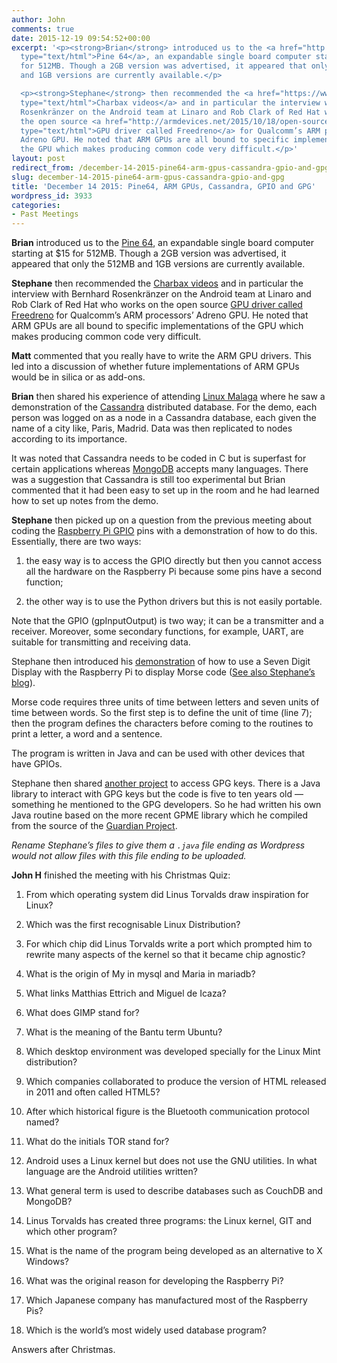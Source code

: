 ```yaml
---
author: John
comments: true
date: 2015-12-19 09:54:52+00:00
excerpt: '<p><strong>Brian</strong> introduced us to the <a href="http://pine64.com/"
  type="text/html">Pine 64</a>, an expandable single board computer starting at $15
  for 512MB. Though a 2GB version was advertised, it appeared that only the 512MB
  and 1GB versions are currently available.</p>

  <p><strong>Stephane</strong> then recommended the <a href="https://www.youtube.com/user/Charbax"
  type="text/html">Charbax videos</a> and in particular the interview with Bernhard
  Rosenkränzer on the Android team at Linaro and Rob Clark of Red Hat who works on
  the open source <a href="http://armdevices.net/2015/10/18/open-source-gpu-driver-freedreno/"
  type="text/html">GPU driver called Freedreno</a> for Qualcomm’s ARM processors’
  Adreno GPU. He noted that ARM GPUs are all bound to specific implementations of
  the GPU which makes producing common code very difficult.</p>'
layout: post
redirect_from: /december-14-2015-pine64-arm-gpus-cassandra-gpio-and-gpg
slug: december-14-2015-pine64-arm-gpus-cassandra-gpio-and-gpg
title: 'December 14 2015: Pine64, ARM GPUs, Cassandra, GPIO and GPG'
wordpress_id: 3933
categories:
- Past Meetings
---
```


**Brian** introduced us to the [Pine 64](http://pine64.com/), an expandable single board computer starting at $15 for 512MB. Though a 2GB version was advertised, it appeared that only the 512MB and 1GB versions are currently available.




**Stephane** then recommended the [Charbax videos](https://www.youtube.com/user/Charbax) and in particular the interview with Bernhard Rosenkränzer on the Android team at Linaro and Rob Clark of Red Hat who works on the open source [GPU driver called Freedreno](http://armdevices.net/2015/10/18/open-source-gpu-driver-freedreno/) for Qualcomm’s ARM processors’ Adreno GPU. He noted that ARM GPUs are all bound to specific implementations of the GPU which makes producing common code very difficult.




**Matt** commented that you really have to write the ARM GPU drivers. This led into a discussion of whether future implementations of ARM GPUs would be in silica or as add-ons.




**Brian** then shared his experience of attending [Linux Malaga](http://www.linux-malaga.org/) where he saw a demonstration of the [Cassandra](http://cassandra.apache.org/) distributed database. For the demo, each person was logged on as a node in a Cassandra database, each given the name of a city like, Paris, Madrid. Data was then replicated to nodes according to its importance.




It was noted that Cassandra needs to be coded in C but is superfast for certain applications whereas [MongoDB](https://www.mongodb.com/) accepts many languages. There was a suggestion that Cassandra is still too experimental but Brian commented that it had been easy to set up in the room and he had learned how to set up notes from the demo.




**Stephane** then picked up on a question from the previous meeting about coding the [Raspberry Pi GPIO](https://www.raspberrypi.org/documentation/usage/gpio/) pins with a demonstration of how to do this. Essentially, there are two ways:






  1. the easy way is to access the GPIO directly but then you cannot access all the hardware on the Raspberry Pi because some pins have a second function;


  2. the other way is to use the Python drivers but this is not easily portable.




Note that the GPIO (gpInputOutput) is two way; it can be a transmitter and a receiver. Moreover, some secondary functions, for example, UART, are suitable for transmitting and receiving data.




Stephane then introduced his [demonstration](http://www.bradlug.co.uk/december-14-2015-pine64-arm-gpus-cassandra-gpio-and-gpg/sevendigitmorse/) of how to use a Seven Digit Display with the Raspberry Pi to display Morse code ([See also Stephane’s blog](http://nulld1g1t.yourprog.com/wordpress/?cat=4)).




Morse code requires three units of time between letters and seven units of time between words. So the first step is to define the unit of time (line 7); then the program defines the characters before coming to the routines to print a letter, a word and a sentence.




The program is written in Java and can be used with other devices that have GPIOs.




Stephane then shared [another project](http://www.bradlug.co.uk/december-14-2015-pine64-arm-gpus-cassandra-gpio-and-gpg/steftest/) to access GPG keys. There is a Java library to interact with GPG keys but the code is five to ten years old — something he mentioned to the GPG developers. So he had written his own Java routine based on the more recent GPME library which he compiled from the source of the [Guardian Project](https://github.com/guardianproject/gnupg-for-java).




_Rename Stephane’s files to give them a `.java` file ending as Wordpress would not allow files with this file ending to be uploaded._




**John H** finished the meeting with his Christmas Quiz:






  1. From which operating system did Linus Torvalds draw inspiration for Linux?


  2. Which was the first recognisable Linux Distribution?


  3. For which chip did Linus Torvalds write a port which prompted him to rewrite many aspects of the kernel so that it became chip agnostic?


  4. What is the origin of My in mysql and Maria in mariadb?


  5. What links Matthias Ettrich and Miguel de Icaza?


  6. What does GIMP stand for?


  7. What is the meaning of the Bantu term Ubuntu?


  8. Which desktop environment was developed specially for the Linux Mint distribution?


  9. Which companies collaborated to produce the version of HTML released in 2011 and often called HTML5?


  10. After which historical figure is the Bluetooth communication protocol named?


  11. What do the initials TOR stand for?


  12. Android uses a Linux kernel but does not use the GNU utilities. In what language are the Android utilities written?


  13. What general term is used to describe databases such as CouchDB and MongoDB?


  14. Linus Torvalds has created three programs: the Linux kernel, GIT and which other program?


  15. What is the name of the program being developed as an alternative to X Windows?


  16. What was the original reason for developing the Raspberry Pi?


  17. Which Japanese company has manufactured most of the Raspberry Pis?


  18. Which is the world’s most widely used database program?




Answers after Christmas.
